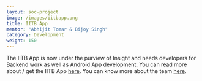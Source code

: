 ```yaml
---
layout: soc-project
image: /images/iitbapp.png
title: IITB App
mentor: "Abhijit Tomar & Bijoy Singh"
category: Development
weight: 150
---
```


The IITB App is now under the purview of Insight and needs developers for Backend work as well as Android App development. You can read more about / get the IITB App <a href="https://play.google.com/store/apps/details?id=com.gymkhana.iitbapp">here</a>. You can know more about the team <a href="https://gymkhana.iitb.ac.in/iitbapp/about/">here</a>.